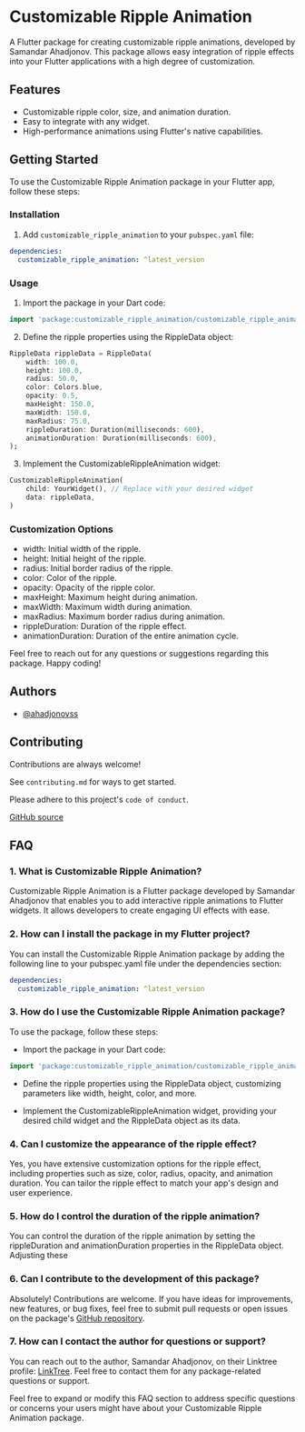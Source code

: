 
# Customizable Ripple Animation

A Flutter package for creating customizable ripple animations, developed by Samandar Ahadjonov. This package allows easy integration of ripple effects into your Flutter applications with a high degree of customization.

## Features

- Customizable ripple color, size, and animation duration.
- Easy to integrate with any widget.
- High-performance animations using Flutter's native capabilities.

## Getting Started

To use the Customizable Ripple Animation package in your Flutter app, follow these steps:

### Installation

1. Add `customizable_ripple_animation` to your `pubspec.yaml` file:

```yaml
dependencies:
  customizable_ripple_animation: ^latest_version

```

### Usage

1. Import the package in your Dart code:

```Dart
import 'package:customizable_ripple_animation/customizable_ripple_animation.dart';
```

2. Define the ripple properties using the RippleData object:

```Dart
RippleData rippleData = RippleData(
    width: 100.0,
    height: 100.0,
    radius: 50.0,
    color: Colors.blue,
    opacity: 0.5,
    maxHeight: 150.0,
    maxWidth: 150.0,
    maxRadius: 75.0,
    rippleDuration: Duration(milliseconds: 600),
    animationDuration: Duration(milliseconds: 600),
);
```

3. Implement the CustomizableRippleAnimation widget:

```Dart
CustomizableRippleAnimation(
    child: YourWidget(), // Replace with your desired widget
    data: rippleData,
)
```

### Customization Options

- width: Initial width of the ripple.
- height: Initial height of the ripple.
- radius: Initial border radius of the ripple.
- color: Color of the ripple.
- opacity: Opacity of the ripple color.
- maxHeight: Maximum height during animation.
- maxWidth: Maximum width during animation.
- maxRadius: Maximum border radius during animation.
- rippleDuration: Duration of the ripple effect.
- animationDuration: Duration of the entire animation cycle.

Feel free to reach out for any questions or suggestions regarding this package. Happy coding!



## Authors

- [@ahadjonovss](https://github.com/ahadjonovss)


## Contributing

Contributions are always welcome!

See `contributing.md` for ways to get started.

Please adhere to this project's `code of conduct`.

[GitHub source](https://github.com/ahadjonovss/customizable_ripple_animation.git)


## FAQ

### 1. What is Customizable Ripple Animation?

Customizable Ripple Animation is a Flutter package developed by Samandar Ahadjonov that enables you to add interactive ripple animations to Flutter widgets. It allows developers to create engaging UI effects with ease.

### 2. How can I install the package in my Flutter project?

You can install the Customizable Ripple Animation package by adding the following line to your pubspec.yaml file under the dependencies section:

``` yaml
dependencies:
  customizable_ripple_animation: ^latest_version
  ```

### 3. How do I use the Customizable Ripple Animation package?

To use the package, follow these steps:

- Import the package in your Dart code:

``` Dart
import 'package:customizable_ripple_animation/customizable_ripple_animation.dart';
```

- Define the ripple properties using the RippleData object, customizing parameters like width, height, color, and more.

- Implement the CustomizableRippleAnimation widget, providing your desired child widget and the RippleData object as its data.


### 4. Can I customize the appearance of the ripple effect?

Yes, you have extensive customization options for the ripple effect, including properties such as size, color, radius, opacity, and animation duration. You can tailor the ripple effect to match your app's design and user experience.

### 5. How do I control the duration of the ripple animation?

You can control the duration of the ripple animation by setting the rippleDuration and animationDuration properties in the RippleData object. Adjusting these 

### 6. Can I contribute to the development of this package?

Absolutely! Contributions are welcome. If you have ideas for improvements, new features, or bug fixes, feel free to submit pull requests or open issues on the package's [GitHub repository](https://github.com/ahadjonovss/customizable_ripple_animation.git).

### 7. How can I contact the author for questions or support?

You can reach out to the author, Samandar Ahadjonov, on their Linktree profile: [LinkTree](https://linktr.ee/ahadjonovss?fbclid=PAAaYJKH3gEwbffi3QyH_kFINfEBhZZEAERqz-NPizYR3qnZnwjEzEVuWthxw_aem_AVcdkYfpLEGeFKvfNPpq9JCZ3wfUe-yKutCVXwHbPM3zm486macDAME7oGkF8Qm76Jc). Feel free to contact them for any package-related questions or support.

Feel free to expand or modify this FAQ section to address specific questions or concerns your users might have about your Customizable Ripple Animation package.